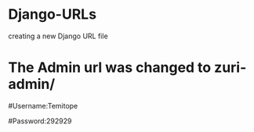 # Django-URLs

creating a new Django URL file

# The Admin url was changed to zuri-admin/

#Username:Temitope

#Password:292929
